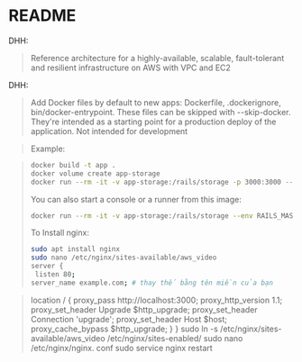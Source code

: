 # README
DHH: 

>Reference architecture for a highly-available, scalable, fault-tolerant and resilient infrastructure on AWS with VPC and EC2

DHH:

> Add Docker files by default to new apps: Dockerfile, .dockerignore, bin/docker-entrypoint. These files can be skipped with --skip-docker. They're intended as a starting point for a production deploy of the application. Not intended for development

> Example:

> ```bash
> docker build -t app .
> docker volume create app-storage
> docker run --rm -it -v app-storage:/rails/storage -p 3000:3000 --env RAILS_MASTER_KEY=<see config/master.key> app
> ```
> You can also start a console or a runner from this image:
> ```bash
> docker run --rm -it -v app-storage:/rails/storage --env RAILS_MASTER_KEY=<see config/master.key> app console
> ```
> To Install nginx:
> ```bash
> sudo apt install nginx 
> sudo nano /etc/nginx/sites-available/aws_video
> server {
>  listen 80;
 > server_name example.com; # thay thế bằng tên miền của bạn

 > location / {
   > proxy_pass http://localhost:3000;
   > proxy_http_version 1.1;
   > proxy_set_header Upgrade $http_upgrade;
   > proxy_set_header Connection 'upgrade';
   > proxy_set_header Host $host;
   > proxy_cache_bypass $http_upgrade;
 > }
> }
> sudo ln -s /etc/nginx/sites-available/aws_video /etc/nginx/sites-enabled/
> sudo nano /etc/nginx/nginx. conf
> sudo service nginx restart
> 
